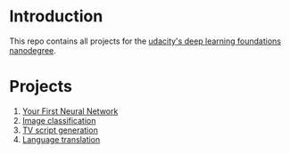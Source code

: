 # Introduction
This repo contains all projects for the [udacity's deep learning foundations nanodegree](https://www.udacity.com/course/deep-learning-nanodegree-foundation--nd101).

# Projects

1. [Your First Neural Network](https://github.com/mantelsolutions/nd101/tree/master/DLND-your-first-network)
2. [Image classification](https://github.com/mantelsolutions/nd101/tree/master/DLND-image-classification)
3. [TV script generation](https://github.com/mantelsolutions/nd101/tree/master/DLND-tv-script-generation)
4. [Language translation](https://github.com/mantelsolutions/nd101/tree/master/DLND-language-translation)
